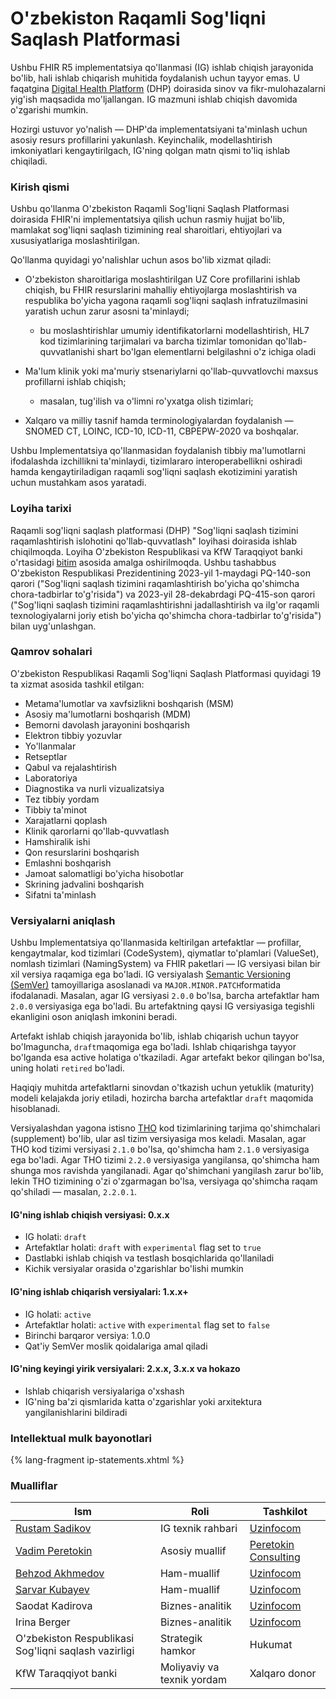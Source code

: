 # O'zbekiston Raqamli Sog'liqni Saqlash Platformasi

Ushbu FHIR R5 implementatsiya qo'llanmasi (IG) ishlab chiqish jarayonida bo'lib, hali ishlab chiqarish muhitida foydalanish uchun tayyor emas. U faqatgina [Digital Health Platform](https://www.kfw.de/About-KfW/Newsroom/Latest-News/Pressemitteilungen-Details_723328.html) (DHP) doirasida sinov va fikr-mulohazalarni yig'ish maqsadida mo'ljallangan. IG mazmuni ishlab chiqish davomida o'zgarishi mumkin.

Hozirgi ustuvor yo'nalish — DHP'da implementatsiyani ta'minlash uchun asosiy resurs profillarini yakunlash. Keyinchalik, modellashtirish imkoniyatlari kengaytirilgach, IG'ning qolgan matn qismi to'liq ishlab chiqiladi.

### Kirish qismi

Ushbu qo'llanma O'zbekiston Raqamli Sog'liqni Saqlash Platformasi doirasida FHIR'ni implementatsiya qilish uchun rasmiy hujjat bo'lib, mamlakat sog'liqni saqlash tizimining real sharoitlari, ehtiyojlari va xususiyatlariga moslashtirilgan.

Qo'llanma quyidagi yo'nalishlar uchun asos bo'lib xizmat qiladi:

* O'zbekiston sharoitlariga moslashtirilgan UZ Core profillarini ishlab chiqish, bu FHIR resurslarini mahalliy ehtiyojlarga moslashtirish va respublika bo'yicha yagona raqamli sog'liqni saqlash infratuzilmasini yaratish uchun zarur asosni ta'minlaydi;
  * bu moslashtirishlar umumiy identifikatorlarni modellashtirish, HL7 kod tizimlarining tarjimalari va barcha tizimlar tomonidan qo'llab-quvvatlanishi shart bo'lgan elementlarni belgilashni o'z ichiga oladi

* Ma'lum klinik yoki ma'muriy stsenariylarni qo'llab-quvvatlovchi maxsus profillarni ishlab chiqish;
  * masalan, tug'ilish va o'limni ro'yxatga olish tizimlari;

* Xalqaro va milliy tasnif hamda terminologiyalardan foydalanish — SNOMED CT, LOINC, ICD-10, ICD-11, CBPEPW-2020 va boshqalar.

Ushbu Implementatsiya qo'llanmasidan foydalanish tibbiy ma'lumotlarni ifodalashda izchillikni ta'minlaydi, tizimlararo interoperabellikni oshiradi hamda kengaytiriladigan raqamli sog'liqni saqlash ekotizimini yaratish uchun mustahkam asos yaratadi.

### Loyiha tarixi

Raqamli sog'liqni saqlash platformasi (DHP) "Sog'liqni saqlash tizimini raqamlashtirish islohotini qo'llab-quvvatlash" loyihasi doirasida ishlab chiqilmoqda. Loyiha O'zbekiston Respublikasi va KfW Taraqqiyot banki o'rtasidagi [bitim](https://www.kfw.de/About-KfW/Newsroom/Latest-News/Pressemitteilungen-Details_723328.html) asosida amalga oshirilmoqda. Ushbu tashabbus O'zbekiston Respublikasi Prezidentining 2023-yil 1-maydagi PQ-140-son qarori ("Sog'liqni saqlash tizimini raqamlashtirish bo'yicha qo'shimcha chora-tadbirlar to'g'risida") va 2023-yil 28-dekabrdagi PQ-415-son qarori ("Sog'liqni saqlash tizimini raqamlashtirishni jadallashtirish va ilg'or raqamli texnologiyalarni joriy etish bo'yicha qo'shimcha chora-tadbirlar to'g'risida") bilan uyg'unlashgan.

### Qamrov sohalari

O'zbekiston Respublikasi Raqamli Sog'liqni Saqlash Platformasi quyidagi 19 ta xizmat asosida tashkil etilgan:

* Metama'lumotlar va xavfsizlikni boshqarish (MSM)
* Asosiy ma'lumotlarni boshqarish (MDM)
* Bemorni davolash jarayonini boshqarish
* Elektron tibbiy yozuvlar
* Yo'llanmalar
* Retseptlar
* Qabul va rejalashtirish
* Laboratoriya
* Diagnostika va nurli vizualizatsiya
* Tez tibbiy yordam
* Tibbiy ta'minot
* Xarajatlarni qoplash
* Klinik qarorlarni qo'llab-quvvatlash
* Hamshiralik ishi
* Qon resurslarini boshqarish
* Emlashni boshqarish
* Jamoat salomatligi bo'yicha hisobotlar
* Skrining jadvalini boshqarish
* Sifatni ta'minlash

### Versiyalarni aniqlash

Ushbu Implementatsiya qo'llanmasida keltirilgan artefaktlar — profillar, kengaytmalar, kod tizimlari (CodeSystem), qiymatlar to'plamlari (ValueSet), nomlash tizimlari (NamingSystem) va FHIR paketlari — IG versiyasi bilan bir xil versiya raqamiga ega bo'ladi. IG versiyalash [Semantic Versioning (SemVer)](https://semver.org/) tamoyillariga asoslanadi va `MAJOR.MINOR.PATCH`formatida ifodalanadi. Masalan, agar IG versiyasi `2.0.0` bo'lsa, barcha artefaktlar ham `2.0.0` versiyasiga ega bo'ladi. Bu artefaktning qaysi IG versiyasiga tegishli ekanligini oson aniqlash imkonini beradi.

Artefakt ishlab chiqish jarayonida bo'lib, ishlab chiqarish uchun tayyor bo'lmaguncha, `draft`maqomiga ega bo'ladi. Ishlab chiqarishga tayyor bo'lganda esa active holatiga o'tkaziladi. Agar artefakt bekor qilingan bo'lsa, uning holati `retired` bo'ladi.

Haqiqiy muhitda artefaktlarni sinovdan o'tkazish uchun yetuklik (maturity) modeli kelajakda joriy etiladi, hozircha barcha artefaktlar `draft` maqomida hisoblanadi.

Versiyalashdan yagona istisno [THO](https://terminology.hl7.org) kod tizimlarining tarjima qo'shimchalari (supplement) bo'lib, ular asl tizim versiyasiga mos keladi. Masalan, agar THO kod tizimi versiyasi `2.1.0` bo'lsa, qo'shimcha ham `2.1.0` versiyasiga ega bo'ladi. Agar THO tizimi `2.2.0` versiyasiga yangilansa, qo'shimcha ham shunga mos ravishda yangilanadi. Agar qo'shimchani yangilash zarur bo'lib, lekin THO tizimining o'zi o'zgarmagan bo'lsa, versiyaga qo'shimcha raqam qo'shiladi — masalan, `2.2.0.1`.

#### IG'ning ishlab chiqish versiyasi: 0.x.x
- IG holati: `draft`
- Artefaktlar holati: `draft` with `experimental` flag set to `true`
- Dastlabki ishlab chiqish va testlash bosqichlarida qo'llaniladi
- Kichik versiyalar orasida o'zgarishlar bo'lishi mumkin

#### IG'ning ishlab chiqarish versiyalari: 1.x.x+
- IG holati: `active`
- Artefaktlar holati: `active` with `experimental` flag set to `false`
- Birinchi barqaror versiya: 1.0.0
- Qat'iy SemVer moslik qoidalariga amal qiladi

#### IG'ning keyingi yirik versiyalari: 2.x.x, 3.x.x va hokazo
- Ishlab chiqarish versiyalariga o'xshash
- IG'ning ba'zi qismlarida katta o'zgarishlar yoki arxitektura yangilanishlarini bildiradi

### Intellektual mulk bayonotlari
{% lang-fragment ip-statements.xhtml %}

### Mualliflar

| Ism                                             | Roli                          | Tashkilot                                    |
| ------------------------------------------------ | ----------------------------- | ----------------------------------------------- |
| [Rustam Sadikov](https://github.com/roosyabuddy) | IG texnik rahbari             | [Uzinfocom](https://uzinfocom.uz)               |
| [Vadim Peretokin](https://github.com/vadi2/)     | Asosiy muallif                | [Peretokin Consulting](https://vadimperetok.in) |
| [Behzod Akhmedov](https://github.com/BEKHZOD98) | Ham-muallif                   | [Uzinfocom](https://uzinfocom.uz)               |
| [Sarvar Kubayev](https://github.com/KubayevSarvarbek) | Ham-muallif               | [Uzinfocom](https://uzinfocom.uz)               |
| Saodat Kadirova                                  | Biznes-analitik               | [Uzinfocom](https://uzinfocom.uz)               |
| Irina Berger                                     | Biznes-analitik               | [Uzinfocom](https://uzinfocom.uz)               |
| O'zbekiston Respublikasi Sog'liqni saqlash vazirligi | Strategik hamkor          | Hukumat                                      |
| KfW Taraqqiyot banki                     | Moliyaviy va texnik yordam    | Xalqaro donor                             |
